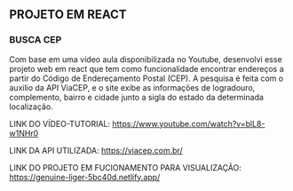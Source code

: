 ## PROJETO EM REACT

### BUSCA CEP ###

Com base em uma vídeo aula disponibilizada no Youtube, desenvolvi esse projeto web em react que tem como funcionalidade encontrar endereços a partir do Código de Endereçamento Postal (CEP).
A pesquisa é feita com o auxilio da API ViaCEP, e o site exibe as informações de logradouro, complemento, bairro e cidade junto a sigla do estado da determinada localização.

LINK DO VÍDEO-TUTORIAL: https://www.youtube.com/watch?v=blL8-w1NHr0

LINK DA API UTILIZADA: https://viacep.com.br/

LINK DO PROJETO EM FUCIONAMENTO PARA VISUALIZAÇÃO: https://genuine-liger-5bc40d.netlify.app/
